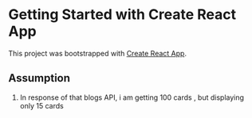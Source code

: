 # Getting Started with Create React App

This project was bootstrapped with [Create React App](https://github.com/facebook/create-react-app).

## Assumption

1. In response of that blogs API, i am getting 100 cards , but displaying only 15 cards 

